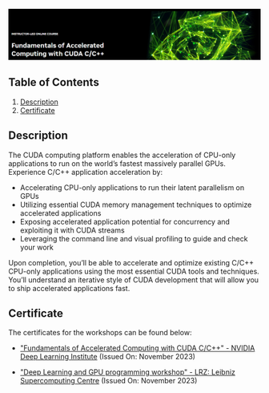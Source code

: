 ![Course](images/banner.png)

## Table of Contents
1. [Description](#description)
2. [Certificate](#certificate)

<a name="descripton"></a>
## Description

The CUDA computing platform enables the acceleration of CPU-only applications to run on the world’s fastest massively parallel GPUs. Experience C/C++ application acceleration by:

- Accelerating CPU-only applications to run their latent parallelism on GPUs
- Utilizing essential CUDA memory management techniques to optimize accelerated applications
- Exposing accelerated application potential for concurrency and exploiting it with CUDA streams
- Leveraging the command line and visual profiling to guide and check your work

Upon completion, you’ll be able to accelerate and optimize existing C/C++ CPU-only applications using the most essential CUDA tools and techniques. You’ll understand an iterative style of CUDA development that will allow you to ship accelerated applications fast.

<a name="certificate"></a>
## Certificate

The certificates for the workshops can be found below:

- ["Fundamentals of Accelerated Computing with CUDA C/C++" - NVIDIA Deep Learning Institute](https://learn.nvidia.com/certificates?id=gDyAwbPkQuSzB6kYW2FV_Q) (Issued On: November 2023)

- ["Deep Learning and GPU programming workshop" - LRZ: Leibniz Supercomputing Centre](https://github.com/HROlive/Fundamentals-of-Accelerated-Computing-with-CUDA-C-Cpp/blob/main/images/certificate.pdf) (Issued On: November 2023)
